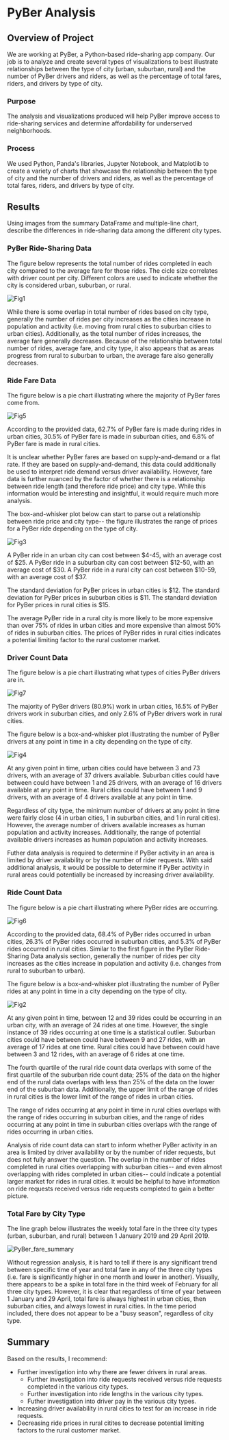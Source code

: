# PyBer Analysis

## Overview of Project

We are working at PyBer, a Python-based ride-sharing app company. Our job is to analyze and create several types of visualizations to best illustrate relationships between the type of city (urban, suburban, rural) and the number of PyBer drivers and riders, as well as the percentage of total fares, riders, and drivers by type of city.

### Purpose

The analysis and visualizations produced will help PyBer improve access to ride-sharing services and determine affordability for underserved neighborhoods.

### Process

We used Python, Panda's libraries, Jupyter Notebook, and Matplotlib to create a variety of charts that showcase the relationship between the type of city and the number of drivers and riders, as well as the percentage of total fares, riders, and drivers by type of city.

## Results

Using images from the summary DataFrame and multiple-line chart, describe the differences in ride-sharing data among the different city types.

### PyBer Ride-Sharing Data

The figure below represents the total number of rides completed in each city compared to the average fare for those rides. The cicle size correlates with driver count per city. Different colors are used to indicate whether the city is considered urban, suburban, or rural.

![Fig1](https://github.com/cewarkentin/PyBer_Analysis/blob/main/analysis/Fig1.png)

While there is some overlap in total number of rides based on city type, generally the number of rides per city increases as the cities increase in population and activity (i.e. moving from rural cities to suburban cities to urban cities). Additionally, as the total number of rides increases, the average fare generally decreases. Because of the relationship between total number of rides, average fare, and city type, it also appears that as areas progress from rural to suburban to urban, the average fare also generally decreases.

### Ride Fare Data

The figure below is a pie chart illustrating where the majority of PyBer fares come from.

![Fig5](https://github.com/cewarkentin/PyBer_Analysis/blob/main/analysis/Fig5.png)

According to the provided data, 62.7% of PyBer fare is made during rides in urban cities, 30.5% of PyBer fare is made in suburban cities, and 6.8% of PyBer fare is made in rural cities.

It is unclear whether PyBer fares are based on supply-and-demand or a flat rate. If they are based on supply-and-demand, this data could additionally be used to interpret ride demand versus driver availability. However, fare data is further nuanced by the factor of whether there is a relationship between ride length (and therefore ride price) and city type. While this information would be interesting and insightful, it would require much more analysis.

The box-and-whisker plot below can start to parse out a relationship between ride price and city type-- the figure illustrates the range of prices for a PyBer ride depending on the type of city.

![Fig3](https://github.com/cewarkentin/PyBer_Analysis/blob/main/analysis/Fig3.png)

A PyBer ride in an urban city can cost between $4-45, with an average cost of $25. A PyBer ride in a suburban city can cost between $12-50, with an average cost of $30. A PyBer ride in a rural city can cost between $10-59, with an average cost of $37.

The standard deviation for PyBer prices in urban cities is $12. The standard deviation for PyBer prices in suburban cities is $11. The standard deviation for PyBer prices in rural cities is $15.

The average PyBer ride in a rural city is more likely to be more expensive than over 75% of rides in urban cities and more expensive than almost 50% of rides in suburban cities. The prices of PyBer rides in rural cities indicates a potential limiting factor to the rural customer market.

### Driver Count Data

The figure below is a pie chart illustrating what types of cities PyBer drivers are in.

![Fig7](https://github.com/cewarkentin/PyBer_Analysis/blob/main/analysis/Fig7.png)

The majority of PyBer drivers (80.9%) work in urban cities, 16.5% of PyBer drivers work in suburban cities, and only 2.6% of PyBer drivers work in rural cities.

The figure below is a box-and-whisker plot illustrating the number of PyBer drivers at any point in time in a city depending on the type of city.

![Fig4](https://github.com/cewarkentin/PyBer_Analysis/blob/main/analysis/Fig4.png)

At any given point in time, urban cities could have between 3 and 73 drivers, with an average of 37 drivers available. Suburban cities could have between could have between 1 and 25 drivers, with an average of 16 drivers available at any point in time. Rural cities could have between 1 and 9 drivers, with an average of 4 drivers available at any point in time.

Regardless of city type, the minimum number of drivers at any point in time were fairly close (4 in urban cities, 1 in suburban cities, and 1 in rural cities). However, the average number of drivers available increases as human population and activity increases. Additionally, the range of potential available drivers increases as human population and activity increases.

Futher data analysis is required to determine if PyBer activity in an area is limited by driver availability or by the number of rider requests. With said additional analysis, it would be possible to determine if PyBer activity in rural areas could potentially be increased by increasing driver availability.

### Ride Count Data

The figure below is a pie chart illustrating where PyBer rides are occurring.

![Fig6](https://github.com/cewarkentin/PyBer_Analysis/blob/main/analysis/Fig6.png)

According to the provided data, 68.4% of PyBer rides occurred in urban cities, 26.3% of PyBer rides occurred in suburban cities, and 5.3% of PyBer rides occurred in rural cities. Similar to the first figure in the PyBer Ride-Sharing Data analysis section, generally the number of rides per city increases as the cities increase in population and activity (i.e. changes from rural to suburban to urban).

The figure below is a box-and-whisker plot illustrating the number of PyBer rides at any point in time in a city depending on the type of city.

![Fig2](https://github.com/cewarkentin/PyBer_Analysis/blob/main/analysis/Fig2.png)

At any given point in time, between 12 and 39 rides could be occurring in an urban city, with an average of 24 rides at one time. However, the single instance of 39 rides occurring at one time is a statistical outlier. Suburban cities could have between could have between 9 and 27 rides, with an average of 17 rides at one time. Rural cities could have between could have between 3 and 12 rides, with an average of 6 rides at one time.

The fourth quartile of the rural ride count data overlaps with some of the first quartile of the suburban ride count data; 25% of the data on the higher end of the rural data overlaps with less than 25% of the data on the lower end of the suburban data. Additionally, the upper limit of the range of rides in rural cities is the lower limit of the range of rides in urban cities.

The range of rides occurring at any point in time in rural cities overlaps with the range of rides occurring in suburban cities, and the range of rides occurring at any point in time in suburban cities overlaps with the range of rides occurring in urban cities.

Analysis of ride count data can start to inform whether PyBer activity in an area is limited by driver availability or by the number of rider requests, but does not fully answer the question. The overlap in the number of rides completed in rural cities overlapping with suburban cities-- and even almost overlapping with rides completed in urban cities-- could indicate a potential larger market for rides in rural cities. It would be helpful to have information on ride requests received versus ride requests completed to gain a better picture.

### Total Fare by City Type

The line graph below illustrates the weekly total fare in the three city types (urban, suburban, and rural) between 1 January 2019 and 29 April 2019. 

![PyBer_fare_summary](https://github.com/cewarkentin/PyBer_Analysis/blob/main/analysis/PyBer_fare_summary.png)

Without regression analysis, it is hard to tell if there is any significant trend between specific time of year and total fare in any of the three city types (i.e. fare is significantly higher in one month and lower in another). Visually, there appears to be a spike in total fare in the third week of February for all three city types. However, it is clear that regardless of time of year between 1 January and 29 April, total fare is always highest in urban cities, then suburban cities, and always lowest in rural cities. In the time period included, there does not appear to be a "busy season", regardless of city type.

## Summary

Based on the results, I recommend:

- Further investigation into why there are fewer drivers in rural areas.
  - Further investigation into ride requests received versus ride requests completed in the various city types.
  - Further investigation into ride lengths in the various city types.
  - Futher investigation into driver pay in the various city types.
- Increasing driver availability in rural cities to test for an increase in ride requests.
- Decreasing ride prices in rural citites to decrease potential limiting factors to the rural customer market.
